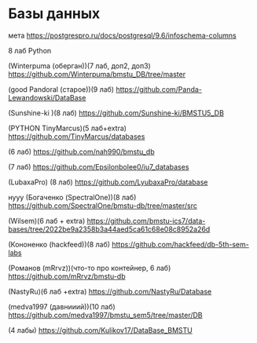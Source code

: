 # Базы данных



мета
https://postgrespro.ru/docs/postgresql/9.6/infoschema-columns


8 лаб
Python

(Winterpuma (оберган))(7 лаб, доп2, доп3) https://github.com/Winterpuma/bmstu_DB/tree/master

(good Pandoral (старое))(9 лаб) https://github.com/Panda-Lewandowski/DataBase 

(Sunshine-ki )(8 лаб) https://github.com/Sunshine-ki/BMSTU5_DB

(PYTHON TinyMarcus)(5 лаб+extra) https://github.com/TinyMarcus/databases

(6 лаб) https://github.com/nah990/bmstu_db

(7 лаб) https://github.com/Epsilonbolee0/iu7_databases

(LubaxaPro) (8 лаб) https://github.com/LyubaxaPro/database




нууу (Богаченко (SpectralOne))(8 лаб) https://github.com/SpectralOne/bmstu-db/tree/master/src

(Wilsem)(6 лаб + extra) https://github.com/bmstu-ics7/data-bases/tree/2022be9a2358b3a44aed5ca61c68e08c8952a26d


(Кононенко (hackfeed))(8 лаб)  https://github.com/hackfeed/db-5th-sem-labs

(Романов (mRrvz))(что-то про контейнер, 6 лаб) https://github.com/mRrvz/bmstu-db

(NastyRu)(6 лаб +extra) https://github.com/NastyRu/Database



(medva1997 (давнииий))(10 лаб) https://github.com/medva1997/bmstu_sem5/tree/master/DB

(4 лабы) https://github.com/Kulikov17/DataBase_BMSTU






